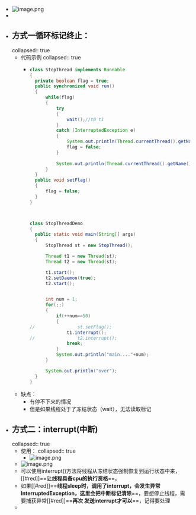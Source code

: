 - ![image.png](../assets/image_1687792870687_0.png)
-
- ## 方式一循环标记终止：
  collapsed:: true
	- 代码示例
	  collapsed:: true
		- ```java
		  class StopThread implements Runnable
		  {
		  	private boolean flag = true;
		  	public synchronized void run()
		  	{
		  		while(flag)
		  		{
		  			try
		  			{
		  				wait();//t0 t1
		  			}
		  			catch (InterruptedException e)
		  			{
		  				System.out.println(Thread.currentThread().getName()+"....."+e);
		  				flag = false;
		  			}
		  			
		  			System.out.println(Thread.currentThread().getName()+"......++++");
		  		}
		  	}
		  	public void setFlag()
		  	{
		  		flag = false;
		  	}
		  }
		  
		  
		  
		  class StopThreadDemo 
		  {
		  	public static void main(String[] args) 
		  	{
		  		StopThread st = new StopThread();
		  
		  		Thread t1 = new Thread(st);
		  		Thread t2 = new Thread(st);
		  
		  		t1.start();
		  		t2.setDaemon(true);
		  		t2.start();
		  
		  
		  		int num = 1;
		  		for(;;)
		  		{
		  			if(++num==50)
		  			{
		  //				st.setFlag();
		  				t1.interrupt();
		  //				t2.interrupt();
		  				break;
		  			}
		  			System.out.println("main...."+num);
		  		}
		  
		  		System.out.println("over");
		  	}
		  }
		  ```
	- 缺点：
		- 有停不下来的情况
		- 但是如果线程处于了冻结状态（wait），无法读取标记
- ## 方式二：interrupt(中断)
  collapsed:: true
	- 使用：
	  collapsed:: true
		- ![image.png](../assets/image_1689992657719_0.png)
	- ![image.png](../assets/image_1687793348317_0.png)
	- 可以使用interrupt()方法将线程从冻结状态强制恢复到运行状态中来，[[#red]]==**让线程具备cpu的执行资格**==。
	- 如果[[#red]]==**线程sleep时，调用了interrupt，会发生异常 InterruptedException，这里会把中断标记清除**==，要想停止线程，需要捕获异常[[#red]]==**再次 发送interrupt才可以**==，记得要处理
	-